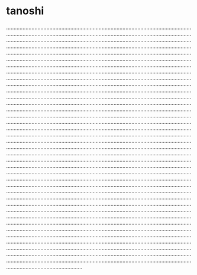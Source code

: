 # tanoshi
...........................................................................................................................................................................................................................................................................................................................................................................................................................................................................................................................................................................................................................................................................................................................................................................................................................................................................................................................................................................................................................................................................................................................................................................................................................................................................................................................................................................................................................................................................................................................................................................................................................................................................................................................................................................................................................................................................................................................................................................................................................................................................................................................................................................................................................................................................................................................................................................................................................................................................................................................................................................................................................................................................................................................................................................................................................................................................................................................................................................................................................................................................................................................................................................................................................................................................................................................................................................................................................................................................................................................................................................................................................................................................................................................................................................................................................................................................................................................................................................................................................................................................................................................................................................................................................................................................................................................................................................................................................................................................................................................................................................................................................................................................................................................................................................................................................................................................................................................................................